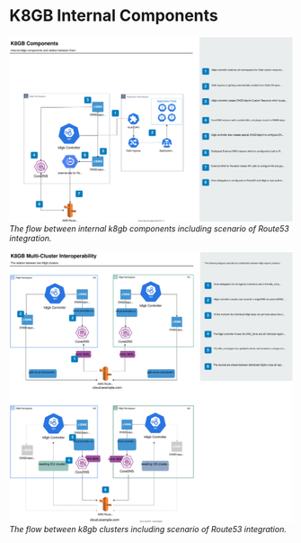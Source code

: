 # K8GB Internal Components

[![K8GB Internal Components](/docs/images/k8gb-components.svg)](/docs/images/k8gb-components.svg)
*The flow between internal k8gb components including scenario of Route53 integration.*

[![K8GB multi-cluster interoperability](/docs/images/k8gb-multi-cluster-interoperabililty.svg)](/docs/images/k8gb-multi-cluster-interoperabililty.svg) 
*The flow between k8gb clusters including scenario of Route53 integration.*  